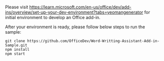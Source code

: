 
Please visit https://learn.microsoft.com/en-us/office/dev/add-ins/overview/set-up-your-dev-environment?tabs=yeomangenerator for initial environment to develop an Office add-in. 

After your environment is ready, please follow below steps to run the sample:
```
git clone https://github.com/OfficeDev/Word-Writting-Assistant-Add-in-Sample.git
npm install
npm start
```
